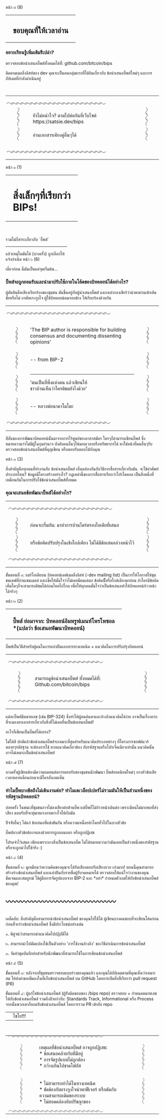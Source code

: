 <zine-page class='left th'>
  <page-num>
    หน้า ๘ (8)
  </page-num>
  <table class='contents-centered'>
    <tr>
      <td>
        <small-splash-left></small-splash-left>
      </td>
      <td>
        <h2>
          ขอบคุณที่ให้เวลาอ่าน
        </h2>
      </td>
      <td>
        <small-splash-right></small-splash-right>
      </td>
    </tr>
  </table>
  <h3 class='lean'>
    อยากเรียนรู้เพิ่มเติมรึเปล่า?
  </h3>
  <p class='text-left'>
    <arrow-right class='first'/>
    ตรวจสอบข้อนำเสนอบิ๊พส์ทั้งหมดได้ที่:
    github.com/bitcoin/bips
  </p>
  <p class='text-left'>
    <arrow-right class='second' />
    ติดตามเมลลิ่งลิสท์ของ <bitcoin></bitcoin> dev
    คุณจะเป็นคนกลุ่มแรกที่ได้ยินเกี่ยวกับ ข้อนำเสนอบิ๊พส์ใหม่ๆ
    และการอัปเดตที่กำลังดำเนินอยู่
  </p>
  <br />
  <table class='contents-centered'>
    <tr class='lean'>
      <td
        class='lean seamless'
        colspan='3'
        style='font-size: .72cm; letter-spacing: -.32cm; opacity: .4; transform: translate(-2.4%);'
        >
        ～～～～～～～～～～～～～～～～～～～～～
      </td>
    </tr>
    <tr class='lean'>
      <td
        class='lean seamless'
        style='font-size: .72cm; letter-spacing: -.24cm; opacity: .4; transform: rotate(90deg) translate(-14%);'
        >
        〜〜〜
      </td>
      <td class='lean seamless'>
          ยังไม่หนำใจ? ตามไปต่อกันที่เว็บไซต์
          https://satsie.dev/bips
      </td>
      <td
        class='lean seamless'
        style='font-size: .72cm; letter-spacing: -.24cm; opacity: .4; transform: rotate(90deg) translate(-14%);'
        >
        〜〜〜
      </td>
    </tr>
    <tr class='lean'>
      <td
        class='lean seamless'
        style='font-size: .72cm; letter-spacing: -.24cm; opacity: .4; transform: rotate(90deg);'
        >
        〜〜
      </td>
      <td class='lean seamless'>
        <p class='lean text-center text-squeezed'>
          อ่านเอกสารเคียงคู่อื่นๆได้
        </p>
      </td>
      <td
        class='lean seamless'
        style='font-size: .72cm; letter-spacing: -.24cm; opacity: .4; transform: rotate(90deg);'
        >
        〜〜
      </td>
    </tr>
    <tr class='lean'>
      <td
        class='lean seamless'
        colspan='3'
        style='font-size: .72cm; letter-spacing: -.32cm; opacity: .4; transform: translate(-2.4%);'
        >
        ～～～～～～～～～～～～～～～～～～～～～
      </td>
    </tr>
  </table>
</zine-page>

<zine-page class='right th'>
  <page-num>
    หน้า ๑ (1)
  </page-num>
  <table>
    <tr>
      <td>
        <splash-left></splash-left>
      </td>
      <td>
        <h1>
          สิ่งเล็กๆที่เรียกว่า
          <br />
          BIPs!
        </h1>
      </td>
      <td>
        <splash-left class='background-mirrored'></splash-left>
      </td>
    </tr>
  </table>
  <br />
  <br />
  รวมไม่กี่สาระเกี่ยวกับ `บิ๊พส์`
  <hr style='width: 40%'/>
  แล้วเหตุใดมันได้ (บางครั้ง) ถูกเลือกให้
  <br />
  แจ้งกำเนิด
</zine-page>

<zine-page class='left th'>
  <page-num>
    หน้า ๖ (6)
  </page-num>
  <p class='lean text-center'>
    เดี๋ยวก่อน นี่มันเป็นแค่จุดเริ่มต้น...
  </p>
  <h3 class='lean'>
    บิ๊พส์จะถูกยอมรับและนำมาปรับใช้ภายในโค้ดของบิทคอยน์ได้อย่างไร?
  </h3>
  <p class='lean text-small text-squeezed'>
    ผู้ตัดสินคือเสียงเรียกร้องของชุมชน มันขึ้นอยู่กับผู้นำเสนอบิ๊พส์
    และเหล่ากองเชียร์ว่านำพาผ่านเข้าเส้นชัยหรือไม่ อาศัยแรงจูงใจ
    ผู้ใช้บิทคอยน์คนรอบข้าง ให้เรียกร้องด้วยกัน
  </p>
  <table class='contents-centered'>
    <tr style='margin: auto 0;'>
      <td
        class='lean seamless'
        colspan='3'
        style='font-size: .72cm; letter-spacing: -.32cm; opacity: .4; transform: translate(-2.4%);'
        >
        ～～～～～～～～～～～～～～～～～～～～～～
      </td>
    </tr>
    <tr class='lean'>
      <td
        class='lean seamless'
        style='font-size: .72cm; letter-spacing: -.32cm; opacity: .4; transform: rotate(90deg) translate(-12%);'
        >
        〜〜〜
      </td>
      <td class='lean seamless'>
        <p class='lean text-left text-small'>
          'The BIP author is responsible for building consensus and documenting dissenting opinions'
        </p>
      </td>
      <td
        class='lean seamless'
        style='font-size: .72cm; letter-spacing: -.32cm; opacity: .4; transform: rotate(90deg) translate(-12%);'
        >
        〜〜〜
      </td>
    </tr>
    <tr class='lean'>
      <td
        class='lean seamless'
        style='font-size: .72cm; letter-spacing: -.32cm; opacity: .4; transform: rotate(90deg) translate(-6%);'
        >
        〜〜〜
      </td>
      <td class='lean seamless'>
        <p class='lean text-left text-small'>
          -- from BIP-2
        </p>
      </td>
      <td
        class='lean seamless'
        style='font-size: .72cm; letter-spacing: -.32cm; opacity: .4; transform: rotate(90deg) translate(-6%);'
        >
        〜〜〜
      </td>
    </tr>
    <tr class='lean'>
      <td
        class='lean seamless'
        style='font-size: .72cm; letter-spacing: -.32cm; opacity: .4; transform: rotate(90deg) translate(-8%);'
        >
        〜〜〜
      </td>
      <td class='lean seamless'>
        <hr />
        <p class='lean text-left text-small'>
          'ตนเป็นที่พึ่งแห่งตน แล้วเขียนให้
          <br />
          ชาวบ้านเห็นว่าใครติชมยังไงด้วย'
        </p>
      </td>
      <td
        class='lean seamless'
        style='font-size: .72cm; letter-spacing: -.32cm; opacity: .4; transform: rotate(90deg) translate(-8%);'
        >
        〜〜〜
      </td>
    </tr>
    <tr class='lean'>
      <td
        class='lean seamless'
        style='font-size: .72cm; letter-spacing: -.32cm; opacity: .4; transform: rotate(90deg) translate(-10%);'
        >
        〜〜〜
      </td>
      <td class='lean seamless'>
        <p class='lean text-left text-small'>
          -- หลวงพ่อนาคาโมโตะ
        </p>
      </td>
      <td
        class='lean seamless'
        style='font-size: .72cm; letter-spacing: -.32cm; opacity: .4; transform: rotate(90deg) translate(-10%);'
        >
        〜〜〜
      </td>
    </tr>
    <tr class='lean'>
      <td
        class='lean seamless'
        colspan='3'
        style='font-size: .72cm; letter-spacing: -.32cm; opacity: .4; transform: translate(-2.4%);'
        >
        ～～～～～～～～～～～～～～～～～～～～～～
      </td>
    </tr>
  </table>
  <p class='text-left text-small text-squeezed'>
    สีสันของการพัฒนาบิทคอยน์นั้นมาจากการไร้ศูนย์ของอาสาสมัคร ใครๆก็สามารถเขียนบิ๊พส์
    ซึ่งหมายความว่าไม่มีผู้ใดกุมอำนาจ บังคับคนอื่นๆให้มอบเวลาหรือทรัพยากรได้
    หาใช่หน้าที่คนอื่นๆรับตรวจสอบข้อนำเสนอบิ๊พส์ที่คุญเขียน หรือตอบรับตอบโต้กับคุณ
  </p>
</zine-page>

<zine-page class='right th'>
  <page-num>
    หน้า ๓ (3)
  </page-num>
  <p class='text-squeezed'>
    สิ่งสำคัญคือทุกคนที่ทำงานกับ ข้อนำเสนอบิ๊พส์
    เห็นคล้องกันกับวิธีการสื่อสารเกี่ยวกับมัน.
    จะใช้คำศัพท์ประเภทไหน? ข้อมูลมีโครงสร้างอย่างไร?
    กฎเหล่านี้ของการสื่อสารเรียกว่าโปรโตคอล
    เป็นสิ่งหนึ่งที่เหมือนกันในการปรับใช้ข้อนำเสนอบิ๊พส์ทั้งหมด
  </p>
  <h3 class='lean'>
    คุณจะเสนอข้อพัฒนาบิ๊พส์ได้อย่างไร?
  </h3>
  <table class='contents-centered'>
    <tr style='margin: auto 0;'>
      <td
        class='lean seamless'
        colspan='3'
        style='font-size: .72cm; letter-spacing: -.32cm; opacity: .4; transform: translate(-1.2%);'
        >
        ～～～～～～～～～～～～～～～～～～～～～～
      </td>
    </tr>
    <tr class='lean'>
      <td
        class='lean seamless'
        style='font-size: .72cm; letter-spacing: -.32cm; opacity: .4; transform: rotate(90deg) translate(-6%);'
        >
        〜〜〜
      </td>
      <td class='lean seamless'>
        <p class='lean'>
          ก่อนจะเรื่มกัน: มาทำการบ้านไตร่ตรองไอเดียที่เสนอ
        </p>
      </td>
      <td
        class='lean seamless'
        style='font-size: .72cm; letter-spacing: -.32cm; opacity: .4; transform: rotate(90deg) translate(-6%);'
        >
        〜〜〜
      </td>
    </tr>
    <tr class='lean'>
      <td
        class='lean seamless'
        style='font-size: .72cm; letter-spacing: -.32cm; opacity: .4; transform: rotate(90deg) translate(-6%);'
        >
        〜〜〜
      </td>
      <td class='lean seamless'>
        <p class='lean'>
          หรือข้อคิดปรับปรุงในเชิงใกล้เคียง ไม่ได้มีข้อเสนอล่วงหน้าไว้
        </p>
      </td>
      <td
        class='lean seamless'
        style='font-size: .72cm; letter-spacing: -.32cm; opacity: .4; transform: rotate(90deg) translate(-6%);'
        >
        〜〜〜
      </td>
    </tr>
    <tr class='lean'>
      <td
        class='lean seamless'
        colspan='3'
        style='font-size: .72cm; letter-spacing: -.32cm; opacity: .4; transform: translate(-1.2%);'
        >
        ～～～～～～～～～～～～～～～～～～～～～～
      </td>
    </tr>
  </table>
  <p>
    ขั้นตอนที่ ๑: แชร์ไอเดียบน บิทคอยน์เดฟเมลลิ่งลิสท์ (<bitcoin></bitcoin>-dev mailing list)
    เป็นการให้โอกาสให้ชุมขนเดฟที่อ่านเชนเมลล์ และเช็คให้มั่นใจว่าไม่เคยมีคนเสนอ
    ข้อคิดนีั้หรือใกล้เคียงมาก่อน ถ้าใครมีข้อคิดเห็นใดๆก็จะสามารถติชมได้ก่อนไหลไปไกล
    เพื่อให้ทุกคนมั่นใจว่าเป็นข้อเสนอทำให้บิทคอยน์ก้าวหน้าได้จริงๆ
  </p>
</zine-page>

<zine-page class='left th'>
  <page-num>
    หน้า ๒ (2)
  </page-num>
  <table class='contents-centered'>
    <tr>
      <td>
        <small-splash-left></small-splash-left>
      </td>
      <td>
        <h3 class='text-center'>
          บิ๊พส์ ย่อมาจาก: บิทคอยน์อิมพรูฟเมนท์โพรโพซอล
          <br />
          <span class='translator-note'>*(แปลว่า ข้อเสนอพัฒนาบิทคอยน์)</span>
        </h3>
      </td>
      <td>
        <small-splash-right></small-splash-right>
      </td>
    </tr>
  </table>
  <p>
    บิ๊พส์เป็นวิธีสำหรับผู้คนในการแบ่งปันเอกสารทางเทคนิค
    + แนวคิดในการปรับปรุงบิทคอยน์
  </p>
  <table class='contents-centered'>
    <tr style='margin: auto 0;'>
      <td
        class='lean seamless'
        colspan='3'
        style='font-size: .72cm; letter-spacing: -.32cm; opacity: .4; transform: translate(-1.2%);'
        >
        ～～～～～～～～～～～～～～～～～～～～
      </td>
    </tr>
    <tr class='lean'>
      <td
        class='lean seamless'
        style='font-size: .72cm; letter-spacing: -.32cm; opacity: .4; transform: rotate(90deg) translate(-6%);'
        >
        〜〜〜〜
      </td>
      <td class='lean seamless'>
        <p class='lean text-center'>
          สามารถดูข้อนำเสนอบิ๊พส์ ทั้งหมดได้ที่:
          Github.com/bitcoin/bips
        </p>
      </td>
      <td
        class='lean seamless'
        style='font-size: .72cm; letter-spacing: -.32cm; opacity: .4; transform: rotate(90deg) translate(-6%);'
        >
        〜〜〜〜
      </td>
    </tr>
    <tr class='lean'>
      <td
        class='lean seamless'
        colspan='3'
        style='font-size: .72cm; letter-spacing: -.32cm; opacity: .4; transform: translate(-1.2%);'
        >
        ～～～～～～～～～～～～～～～～～～～～
      </td>
    </tr>
  </table>
  <p class='text-small'>
    แต่ละบิ๊พส์มีหมายเลข (เช่น BIP-324) ซึ่งทำให้ผู้คนค้นหาและอ้างอิงแนวคิดได้ง่าย
    อาจเป็นเรื่องยากที่จะมองหาเอกสารเกี่ยวกับสิ่งที่ไม่เคยยื่นเป็นข้อเสนอบิ๊พส์!
  </p>
  <p class='text-center'>
    อะไรก็เขียนเป็นบิ๊พส์ได้เหรอ?
  </p>
  <p>
    ไม่ได้สิ ปกติแล้วข้อนำเสนอบิ๊พส์จะเหมาะที่สุดสำหรับแนวคิดประเภทต่างๆ
    ที่โครงการซอฟต์แวร์หลายๆรหัสฐาน จะต้องการใช้ หากแนวคิดเกี่ยวข้อง
    กับรหัสฐานหรือโปรเจ็คเดียวเท่านั้น แนวคิดนั้นอาจไม่เหมาะเป็นข้อนำเสนอบิ๊พส์
  </p>
</zine-page>

<zine-page class='right th'>
  <page-num>
    หน้า ๗ (7)
  </page-num>
  <p class='text-center'>
    บางครั้งผู้เขียนต้องมีความอดทนต่อการตอบรับของชุมชนนักพัฒนา
    บิ๊พส์ยอดนิยมใหม่ๆ บางหัวข้อเสียเวลาหลายเดือนก่อนจะมีใครสังเกตเห็น
  </p>
  <h3>
    ทำไมบิ๊พบางข้อถึงไม่เดินงานต่อ?
    ทำไมเดเวล็อปเปอร์ไม่รวมมันให้เป็นส่วนหนึ่งของรหัสฐานบิทคอยน์?
  </h3>
  <p>
    บ่อยครั้ง ในขณะที่ชุมชนอาจไม่ลงเสียงต่อต้านบิ๊พ
    แต่บิ๊พก็ไม่ก้าวหน้าเดินต่อ เพราะมีคนไม่มากพอที่ส่งเสียง
    ตอบรับที่จะทุ่มเทแรงกายแรงใจให้กับมัน
  </p>
  <p>
    ปัจจัยอื่นๆ ได้แก่ ข้อเสนอที่แข่งขันกัน หรือความเหนื่อยล้าโดยทั่วไปในบางหัวข้อ
  </p>
  <p>
    บิ๊พส์บางหัวข้อต้องจบลงด้วยการถูกถอนออก หรือถูกปฏิเสธ
  </p>
  <p class='text-center'>
    โปรดจำไว้เสมอ เพียงเพราะบางสิ่งเป็นข้อเสนอบิ๊พ
    ไม่ได้หมายความว่ามันเคยเป็นส่วงหนึ่งของรหัสฐานหรือจะถูกนำไปใช้จริง :)
  </p>
</zine-page>

<zine-page class='left th'>
  <page-num>
    หน้า ๔ (4)
  </page-num>
  <p>
    ขั้นตอนที่ ๒: ดูเหมือนว่าความคิดของคุณจะได้รับเสียงตอบรับเสียงบวก เก่งมาก!
    ตอนนี้คุณสามารถสร้างร่างข้อนำเสนอบิ๊พส์ และแบ่งปันกับรายชื่อผู้รับจดหมายได้
    ตรวจสอบให้แน่ใจว่างานของคุณชัดเจนและสมบูรณ์
    ใช้คู่มือการจัดรูปแบบจาก BIP-2 และ *อย่า* กำหนดตัวเลขให้กับข้อนำเสนอบิ๊พส์ของคุณ!
  </p>
  <br />
  <div class='lean' style='font-size: .64cm; font-weight: 700; white-space: nowrap;'>
    〰〰〰〰〰〰〰〰〰〰〰〰〰〰〰
  </div>
  <br />
  <p>
    เคล็ดลับ: สิ่งสำคัญคือสามารถนำข้อนำเสนอบิ๊พส์ ของคุณไปใช้ได้
    ผู้เขียนบางคนชอบที่จะเขียนโค้ดก่อน ก่อนที่จะร่างข้อนำเสนอบิ๊พส์
    ซึ่งมีประโยชน์อย่างเช่น
  </p>
  <p class='text-left'>
    ๑. พิสูจน์ว่าสามารถนำแนวคิดไปปฏิบัติได้
  </p>
  <p class='text-left'>
    ๒. สามารถนำไปดัดแปลงใช้เป็นตัวอย่าง 'การใช้งานอ้างอิง'
    ของวิธีดำเนินการข้อนำเสนอบิ๊พส์
  </p>
  <p class='text-left'>
    ๓. จัดทำชุดบันทึกย่อสำหรับนักพัฒนาที่สามารถใช้ในการเขียนข้อนำเสนอบิ๊พส์
  </p>
</zine-page>

<zine-page class='right th'>
  <page-num>
    หน้า ๕ (5)
  </page-num>
  <p>
    ขั้นตอนที่ ๓: หลังจากที่ชุมชนตรวจสอบแบบร่างของคุณแล้ว
    และคุณได้อัปเดตตามที่คุณเห็นว่าเหมาะสม
    ให้ส่งคำขอเพิ่มลงในที่เก็บข้อนำเสนอบิ๊พส์ บน GitHub
    โดยการเปิดสิ่งที่เรียกว่า pull request (PR)
  </p>
  <p>
    ขั้นตอนที่ ๔: ผู้แก้ไขข้อนำเสนอบิ๊พส์ (ผู้รับผิดชอบของ <bitcoin></bitcoin>/bips repo)
    ตรวจสอบ + กำหนดหมายเลขให้กับข้อนำเสนอบิ๊พส์ รวมถึงป้ายกำกับ:
    Standards Track, Informational หรือ Process
    จากนั้นพวกเขาก็ยอมรับข้อนำเสนอบิ๊พส์ โดยการรวม PR เข้ากับ repo
  </p>
  <table class='contents-centered'>
    <tr>
      <td>
        <small-splash-left></small-splash-left>
      </td>
      <td>
        ไชโย!!!
      </td>
      <td>
        <small-splash-right></small-splash-right>
      </td>
    </tr>
  </table>
  <br />
  <table class='contents-centered'>
    <tr class='lean'>
      <td
        class='seamless'
        colspan='3'
        style='font-size: .72cm; letter-spacing: -.32cm;  line-height: 0; opacity: .32; transform: translate(-1.2%);'
        >
        ～～～～～～～～～～～～〜〜〜〜〜〜〜〜
      </td>
    </tr>
    <tr class='lean'>
      <td
        class='lean seamless'
        style='font-size: .72cm; letter-spacing: -.32cm; opacity: .32; transform: rotate(90deg) translate(-6%);'
        >
        〜〜〜〜〜
      </td>
      <td class='lean seamless'>
        <p class='lean text-small text-squeezed'>
          เหตุผลที่ข้อนำเสนอบิ๊พส์ อาจถูกปฏิเสธ:
          <br />
          * ข้อเสนอคล้ายกับที่มีอยู่
          <br />
          * การจัดรูปแบบไม่ถูกต้อง
          <br />
          * กว้างเกินไปขาดโฟกัส
        </p>
      </td>
      <td
        class='lean seamless'
        style='font-size: .72cm; letter-spacing: -.32cm; opacity: .32; transform: rotate(90deg) translate(-6%);'
        >
        〜〜〜〜〜
      </td>
    </tr>
    <tr class='lean'>
      <td
        class='lean seamless'
        style='font-size: .72cm; letter-spacing: -.32cm; opacity: .32; transform: rotate(90deg) translate(-12%);'
        >
        〜〜〜〜〜
      </td>
      <td class='lean seamless'>
        <p class='lean text-small text-squeezed'>
          * ไม่สามารถทำได้ในทางเทคนิค
          <br />
          * ขัดข้องกับแรงจูงใจนำพาฟีเจอร์ หรือตัดกับความสามารถเดิมของระบบ
          <br />
          * ไม่สอดคล้องกับปรัชญาของ <bitcoin></bitcoin>
        </p>
      </td>
      <td
        class='lean seamless'
        style='font-size: .72cm; letter-spacing: -.32cm; opacity: .32; transform: rotate(90deg) translate(-12%);'
        >
        〜〜〜〜〜
      </td>
    </tr>
    <tr class='lean'>
      <td
        class='lean seamless'
        colspan='3'
        style='font-size: .72cm; letter-spacing: -.32cm; line-height: 0; opacity: .32; transform: translate(-1.2%);'
        >
        ～～～～～～～～～～～～〜〜〜〜〜〜〜〜
      </td>
    </tr>
  </table>
</zine-page>
